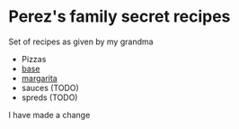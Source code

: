 # Perez's family secret recipes

Set of recipes as given by my grandma

- Pizzas
- [base](pizzas/base.md)
- [margarita](pizzas/margarita.md)
- sauces (TODO)
- spreds (TODO)

I have made a change 